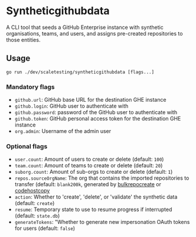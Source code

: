 # Syntheticgithubdata

A CLI tool that seeds a GitHub Enterprise instance with synthetic organisations, teams, and users, and assigns pre-created repositories to those entities.

## Usage

`go run ./dev/scaletesting/syntheticgithubdata [flags...]`

### Mandatory flags

- `github.url`: GitHub base URL for the destination GHE instance
- `github.login`: GitHub user to authenticate with
- `github.password`: password of the GitHub user to authenticate with
- `github.token`: GitHub personal access token for the destination GHE instance
- `org.admin`: Username of the admin user

### Optional flags

- `user.count`: Amount of users to create or delete (default: `100`)
- `team.count`: Amount of teams to create or delete (default: `20`)
- `suborg.count`: Amount of sub-orgs to create or delete (default: `1`)
- `repos.sourceOrgName`: The org that contains the imported repositories to transfer (default: `blank200k`, generated by [bulkrepocreate](https://github.com/khulnasoft/khulnasoft/tree/main/dev/scaletesting/bulkrepocreate) or [codehostcopy](https://github.com/khulnasoft/khulnasoft/tree/main/dev/scaletesting/codehostcopy)
- `action`: Whether to 'create', 'delete', or 'validate' the synthetic data (default: `create`)
- `resume`: Temporary state to use to resume progress if interrupted (default: `state.db`)
- `generateTokens`: "Whether to generate new impersonation OAuth tokens for users (default: `false`)

